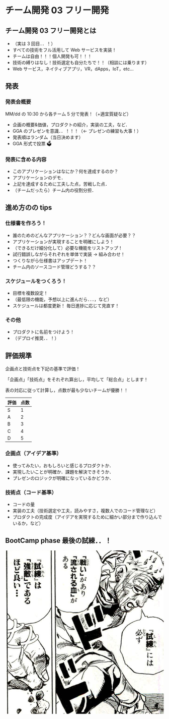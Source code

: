 # チーム開発 03 フリー開発

## チーム開発 03 フリー開発とは

- （実は 3 回目．．！）
- すべての技術をフル活用して Web サービスを実装！
- チームは自由！！！個人開発も可！！！
- 技術の縛りはなし！技術選定も自分たちで！！（相談には乗ります）
- Web サービス，ネイティブアプリ，VR，dApps，IoT，etc...

## 発表

### 発表会概要

MM/dd の 10:30 から各チーム 5 分で発表！（+適宜質疑など）

- 企画の概要&価値，プロダクトの紹介，実装の工夫，など．
- GGA のプレゼンを意識．．！！！（<- プレゼンの練習も大事！）
- 発表順はランダム（当日決めます）
- GGA 形式で投票 🗳️

### 発表に含める内容

- このアプリケーションはなにか？何を達成するのか？
- アプリケーションのデモ．
- 上記を達成するために工夫した点，苦戦した点．
- （チームだったら）チーム内の役割分担．

## 進め方のの tips

### 仕様書を作ろう！

- 誰のためのどんなアプリケーション？？どんな画面が必要？？
- アプリケーションが実現することを明確にしよう！
- （できるだけ細分化して）必要な機能をリストアップ！
- 試行錯誤しながらそれぞれを単体で実装 → 組み合わせ！
- つくりながら仕様書はアップデート！
- チーム内のソースコード管理どうする？？

### スケジュールをつくろう！

- 目標を複数設定！
- （最低限の機能，予想以上に進んだら．．．，など）
- スケジュールは都度更新！ 毎日進捗に応じて見直す！

### その他

- プロダクトに名前をつけよう！
- （デプロイ推奨．．！）

## 評価規準

企画点と技術点を下記の基準で評価！

「企画点」「技術点」をそれぞれ算出し，平均して「総合点」とします！

表の対応に従って計算し，点数が最も少ないチームが優勝！！

| 評価 | 点数 |
| ---- | ---- |
| S    | 1    |
| A    | 2    |
| B    | 3    |
| C    | 4    |
| D    | 5    |

### 企画点（アイデア基準）

- 使ってみたい，おもしろいと感じるプロダクトか．
- 実現したいことが明確か．課題を解決できそうか．
- プレゼンのロジックが明確になっているかどうか．

### 技術点（コード基準）

- コードの量
- 実装の工夫（技術選定や工夫，読みやすさ，複数人でのコード管理など）
- プロダクトの完成度（アイデアを実現するために細かい部分まで作り込んでいるか，など）

## BootCamp phase 最後の試練．．！

![試練](./img/eddd727bd2522c0baf261aac0f2ff8d6-e1523800820425.png)
